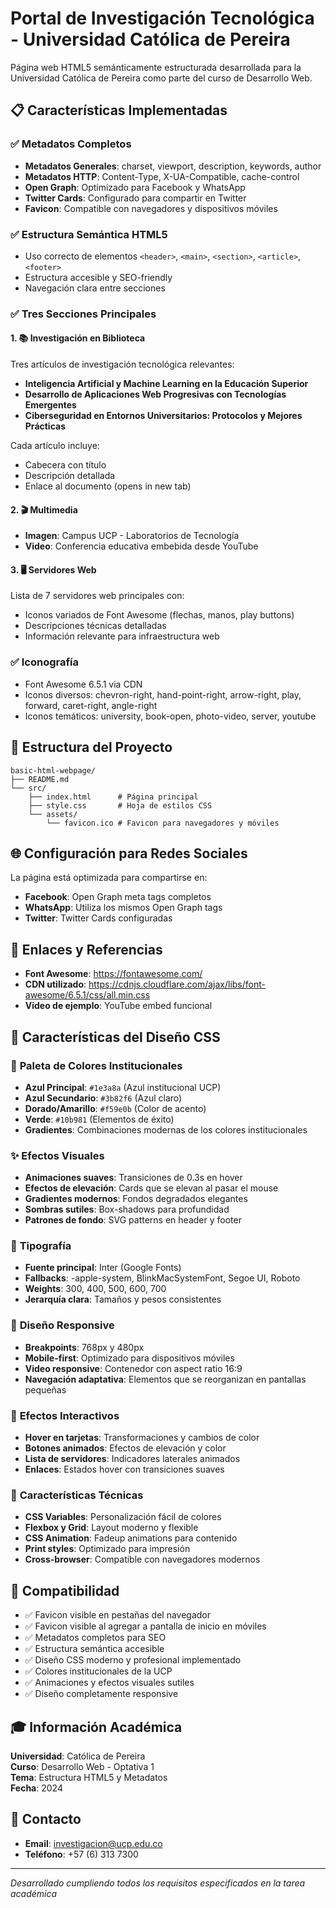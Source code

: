 # Portal de Investigación Tecnológica - Universidad Católica de Pereira

Página web HTML5 semánticamente estructurada desarrollada para la Universidad Católica de Pereira como parte del curso de Desarrollo Web.

## 📋 Características Implementadas

### ✅ Metadatos Completos

- **Metadatos Generales**: charset, viewport, description, keywords, author
- **Metadatos HTTP**: Content-Type, X-UA-Compatible, cache-control
- **Open Graph**: Optimizado para Facebook y WhatsApp
- **Twitter Cards**: Configurado para compartir en Twitter
- **Favicon**: Compatible con navegadores y dispositivos móviles

### ✅ Estructura Semántica HTML5

- Uso correcto de elementos `<header>`, `<main>`, `<section>`, `<article>`, `<footer>`
- Estructura accesible y SEO-friendly
- Navegación clara entre secciones

### ✅ Tres Secciones Principales

#### 1. 📚 Investigación en Biblioteca

Tres artículos de investigación tecnológica relevantes:

- **Inteligencia Artificial y Machine Learning en la Educación Superior**
- **Desarrollo de Aplicaciones Web Progresivas con Tecnologías Emergentes**
- **Ciberseguridad en Entornos Universitarios: Protocolos y Mejores Prácticas**

Cada artículo incluye:

- Cabecera con título
- Descripción detallada
- Enlace al documento (opens in new tab)

#### 2. 🎬 Multimedia

- **Imagen**: Campus UCP - Laboratorios de Tecnología
- **Video**: Conferencia educativa embebida desde YouTube

#### 3. 🖥️ Servidores Web

Lista de 7 servidores web principales con:

- Iconos variados de Font Awesome (flechas, manos, play buttons)
- Descripciones técnicas detalladas
- Información relevante para infraestructura web

### ✅ Iconografía

- Font Awesome 6.5.1 via CDN
- Iconos diversos: chevron-right, hand-point-right, arrow-right, play, forward, caret-right, angle-right
- Iconos temáticos: university, book-open, photo-video, server, youtube

## 📁 Estructura del Proyecto

```
basic-html-webpage/
├── README.md
└── src/
    ├── index.html      # Página principal 
    ├── style.css       # Hoja de estilos CSS 
    └── assets/
        └── favicon.ico # Favicon para navegadores y móviles
```

## 🌐 Configuración para Redes Sociales

La página está optimizada para compartirse en:

- **Facebook**: Open Graph meta tags completos
- **WhatsApp**: Utiliza los mismos Open Graph tags
- **Twitter**: Twitter Cards configuradas

## 🔗 Enlaces y Referencias

- **Font Awesome**: https://fontawesome.com/
- **CDN utilizado**: https://cdnjs.cloudflare.com/ajax/libs/font-awesome/6.5.1/css/all.min.css
- **Video de ejemplo**: YouTube embed funcional

## 🎨 Características del Diseño CSS

### 🎨 **Paleta de Colores Institucionales**

- **Azul Principal**: `#1e3a8a` (Azul institucional UCP)
- **Azul Secundario**: `#3b82f6` (Azul claro)
- **Dorado/Amarillo**: `#f59e0b` (Color de acento)
- **Verde**: `#10b981` (Elementos de éxito)
- **Gradientes**: Combinaciones modernas de los colores institucionales

### ✨ **Efectos Visuales**

- **Animaciones suaves**: Transiciones de 0.3s en hover
- **Efectos de elevación**: Cards que se elevan al pasar el mouse
- **Gradientes modernos**: Fondos degradados elegantes
- **Sombras sutiles**: Box-shadows para profundidad
- **Patrones de fondo**: SVG patterns en header y footer

### 📐 **Tipografía**

- **Fuente principal**: Inter (Google Fonts)
- **Fallbacks**: -apple-system, BlinkMacSystemFont, Segoe UI, Roboto
- **Weights**: 300, 400, 500, 600, 700
- **Jerarquía clara**: Tamaños y pesos consistentes

### 📱 **Diseño Responsive**

- **Breakpoints**: 768px y 480px
- **Mobile-first**: Optimizado para dispositivos móviles
- **Video responsive**: Contenedor con aspect ratio 16:9
- **Navegación adaptativa**: Elementos que se reorganizan en pantallas pequeñas

### 🎯 **Efectos Interactivos**

- **Hover en tarjetas**: Transformaciones y cambios de color
- **Botones animados**: Efectos de elevación y color
- **Lista de servidores**: Indicadores laterales animados
- **Enlaces**: Estados hover con transiciones suaves

### 🔧 **Características Técnicas**

- **CSS Variables**: Personalización fácil de colores
- **Flexbox y Grid**: Layout moderno y flexible
- **CSS Animation**: Fadeup animations para contenido
- **Print styles**: Optimizado para impresión
- **Cross-browser**: Compatible con navegadores modernos

## 📱 Compatibilidad

- ✅ Favicon visible en pestañas del navegador
- ✅ Favicon visible al agregar a pantalla de inicio en móviles
- ✅ Metadatos completos para SEO
- ✅ Estructura semántica accesible
- ✅ Diseño CSS moderno y profesional implementado
- ✅ Colores institucionales de la UCP
- ✅ Animaciones y efectos visuales sutiles
- ✅ Diseño completamente responsive

## 🎓 Información Académica

**Universidad**: Católica de Pereira  
**Curso**: Desarrollo Web - Optativa 1  
**Tema**: Estructura HTML5 y Metadatos  
**Fecha**: 2024

## 📧 Contacto

- **Email**: investigacion@ucp.edu.co
- **Teléfono**: +57 (6) 313 7300

---

_Desarrollado cumpliendo todos los requisitos especificados en la tarea académica_
